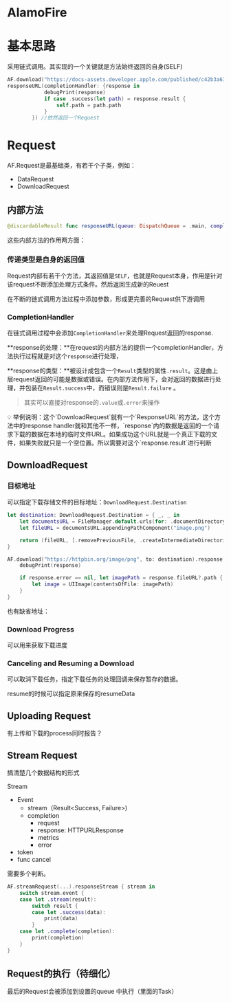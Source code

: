 # AlamoFire

# 基本思路

采用链式调用。其实现的一个关键就是方法始终返回的自身(SELF)

```swift
AF.download("https://docs-assets.developer.apple.com/published/c42b3a63237d524184a42b157a0e3b03/AppDev_course-hero@2x.png"). //返回一个Request
responseURL(completionHandler: {response in
            debugPrint(response)
            if case .success(let path) = response.result {
                self.path = path.path
            }
        }) //依然返回一个Request
```

# Request

AF.Request是最基础类，有若干个子类，例如：

- DataRequest
- DownloadRequest

## 内部方法

```swift
@discardableResult func responseURL(queue: DispatchQueue = .main, completionHandler: @escaping (AFDownloadResponse<URL>) -> Void) -> Self
```

这些内部方法的作用两方面：

### 传递类型是自身的返回值

Request内部有若干个方法，其返回值是`SELF`，也就是Request本身，作用是针对该request不断添加处理方式条件。然后返回生成新的Reuest

在不断的链式调用方法过程中添加参数，形成更完善的Request供下游调用

### CompletionHandler

在链式调用过程中会添加`CompletionHandler`来处理Request返回的response.

**response的处理：**在request的内部方法的提供一个completionHandler，方法执行过程就是对这个`response`进行处理，

**response的类型：**被设计成包含一个`Result`类型的属性`.result`。这是由上层request返回的可能是数据或错误。在内部方法作用下，会对返回的数据进行处理，并包装在`Result.success`中，而错误则是`Result.failure` 。

> 其实可以直接对response的`.value`或`.error`来操作
> 

<aside>
💡 举例说明：这个`DownloadRequest`就有一个`ResponseURL`的方法，这个方法中的response handler就和其他不一样，`response`内的数据是返回的一个请求下载的数据在本地的临时文件URL。如果成功这个URL就是一个真正下载的文件，如果失败就只是一个空位置。所以需要对这个`response.result`进行判断

</aside>

## DownloadRequest

### 目标地址

可以指定下载存储文件的目标地址：`DownloadRequest.Destination`

```swift
let destination: DownloadRequest.Destination = { _, _ in
    let documentsURL = FileManager.default.urls(for: .documentDirectory, in: .userDomainMask)[0]
    let fileURL = documentsURL.appendingPathComponent("image.png")

    return (fileURL, [.removePreviousFile, .createIntermediateDirectories]) //包含文件路径和临时文件的处理方式
}

AF.download("https://httpbin.org/image/png", to: destination).response { response in
    debugPrint(response)

    if response.error == nil, let imagePath = response.fileURL?.path {
        let image = UIImage(contentsOfFile: imagePath)
    }
}
```

也有缺省地址：

### Download Progress

可以用来获取下载进度

### Canceling and Resuming a Download

可以取消下载任务，指定下载任务的处理回调来保存暂存的数据。

resume的时候可以指定原来保存的resumeData

## Uploading Request

有上传和下载的process同时报告？

## Stream Request

搞清楚几个数据结构的形式

Stream 

- Event
    - stream（Result<Success, Failure>)
    - completion
        - request
        - response: HTTPURLResponse
        - metrics
        - error
- token
- func cancel

需要多个判断。

```swift
AF.streamRequest(...).responseStream { stream in
    switch stream.event {
    case let .stream(result):
        switch result {
        case let .success(data):
            print(data)
        }
    case let .complete(completion):
        print(completion)
    }
}
```

## Request的执行（待细化）

最后的Request会被添加到设置的queue 中执行（里面的Task）
